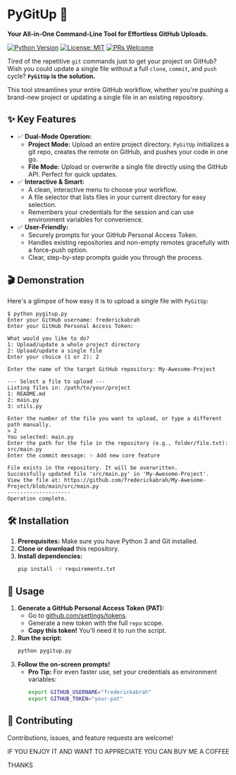 # PyGitUp 🚀

**Your All-in-One Command-Line Tool for Effortless GitHub Uploads.**

[![Python Version](https://img.shields.io/badge/python-3.6%2B-blue.svg)](https://www.python.org/downloads/)
[![License: MIT](https://img.shields.io/badge/License-MIT-yellow.svg)](https://opensource.org/licenses/MIT)
[![PRs Welcome](https://img.shields.io/badge/PRs-welcome-brightgreen.svg)](CONTRIBUTING.md)

Tired of the repetitive `git` commands just to get your project on GitHub? Wish you could update a single file without a full `clone`, `commit`, and `push` cycle? **`PyGitUp` is the solution.**

This tool streamlines your entire GitHub workflow, whether you're pushing a brand-new project or updating a single file in an existing repository.

## ✨ Key Features

-   ✅ **Dual-Mode Operation:**
    -   **Project Mode:** Upload an entire project directory. `PyGitUp` initializes a git repo, creates the remote on GitHub, and pushes your code in one go.
    -   **File Mode:** Upload or overwrite a single file directly using the GitHub API. Perfect for quick updates.
-   ✅ **Interactive & Smart:**
    -   A clean, interactive menu to choose your workflow.
    -   A file selector that lists files in your current directory for easy selection.
    -   Remembers your credentials for the session and can use environment variables for convenience.
-   ✅ **User-Friendly:**
    -   Securely prompts for your GitHub Personal Access Token.
    -   Handles existing repositories and non-empty remotes gracefully with a force-push option.
    -   Clear, step-by-step prompts guide you through the process.

## 🎬 Demonstration

Here's a glimpse of how easy it is to upload a single file with `PyGitUp`:

```
$ python pygitup.py
Enter your GitHub username: frederickabrah
Enter your GitHub Personal Access Token:

What would you like to do?
1: Upload/update a whole project directory
2: Upload/update a single file
Enter your choice (1 or 2): 2

Enter the name of the target GitHub repository: My-Awesome-Project

--- Select a file to upload ---
Listing files in: /path/to/your/project
1: README.md
2: main.py
3: utils.py

Enter the number of the file you want to upload, or type a different path manually.
> 2
You selected: main.py
Enter the path for the file in the repository (e.g., folder/file.txt): src/main.py
Enter the commit message: ✨ Add new core feature

File exists in the repository. It will be overwritten.
Successfully updated file 'src/main.py' in 'My-Awesome-Project'.
View the file at: https://github.com/frederickabrah/My-Awesome-Project/blob/main/src/main.py
--------------------
Operation complete.
```

## 🛠️ Installation

1.  **Prerequisites:** Make sure you have Python 3 and Git installed.
2.  **Clone or download** this repository.
3.  **Install dependencies:**
    ```bash
    pip install -r requirements.txt
    ```

## 🚀 Usage

1.  **Generate a GitHub Personal Access Token (PAT):**
    -   Go to [github.com/settings/tokens](https://github.com/settings/tokens).
    -   Generate a new token with the full `repo` scope.
    -   **Copy this token!** You'll need it to run the script.
2.  **Run the script:**
    ```bash
    python pygitup.py
    ```
3.  **Follow the on-screen prompts!**
    -   **Pro Tip:** For even faster use, set your credentials as environment variables:
        ```bash
        export GITHUB_USERNAME="frederickabrah"
        export GITHUB_TOKEN="your-pat"
        ```

## 🤝 Contributing

Contributions, issues, and feature requests are welcome!

IF YOU ENJOY IT AND WANT TO APPRECIATE YOU CAN BUY ME A COFFEE 

THANKS
